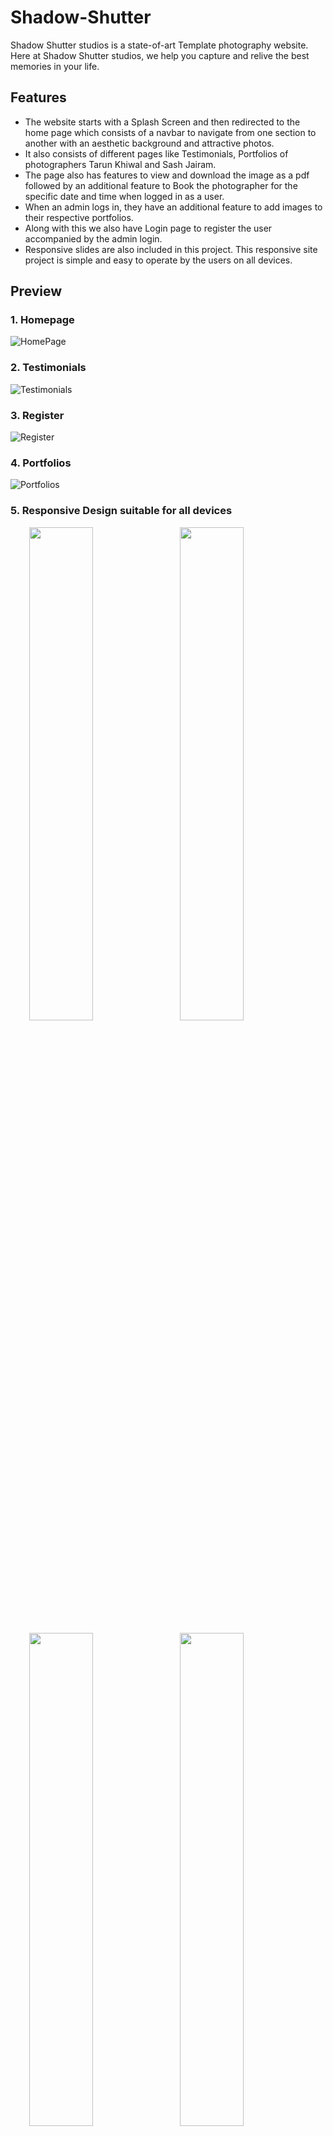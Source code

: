 # Shadow-Shutter

Shadow Shutter studios is a state-of-art Template photography website. Here at Shadow Shutter studios, we help you capture and relive the best memories in your life.

## Features

* The website starts with a Splash Screen and then redirected to the home page which consists of a navbar to navigate from one section to another with an aesthetic background and attractive photos.
* It also consists of different pages like Testimonials, Portfolios of photographers Tarun Khiwal and Sash Jairam.
* The page also has features to view and download the image as a pdf followed by an additional feature to Book the photographer for the specific date and time when logged in as a user.
* When an admin logs in, they have an additional feature to add images to their respective portfolios.
* Along with this we also have Login page to register the user accompanied by the admin login.
* Responsive slides are also included in this project. This responsive site project is simple and easy to operate by the users on all devices.

## Preview
### 1. Homepage
![HomePage](https://user-images.githubusercontent.com/96954007/192112137-99ef5577-b168-418a-be40-0422326f6e0e.JPG)

### 2. Testimonials
![Testimonials](https://user-images.githubusercontent.com/96954007/192112202-6c4bf2fa-9b04-420c-9f53-2c4b4a21be53.JPG)

### 3. Register 
![Register](https://user-images.githubusercontent.com/96954007/192112367-925ec253-ff34-4a81-90e8-e77782b8b758.JPG)

### 4. Portfolios
![Portfolios](https://user-images.githubusercontent.com/96954007/192112499-76d33d88-bab1-4a61-b5b7-2245d9edfedf.JPG)

### 5. Responsive Design suitable for all devices
<p float="left">
  &ensp; &ensp; &nbsp;
  <img src="https://user-images.githubusercontent.com/96954007/192112560-abbf42bc-849e-478e-b542-e8817b8396f6.JPG" width="45%"  />
  &ensp;
  <img src="https://user-images.githubusercontent.com/96954007/192112628-e28c2470-8d66-4521-929b-726129d577d0.JPG" width="45%"  /> 
</p>
<p float="left">
  &ensp; &ensp; &nbsp;
  <img src="https://user-images.githubusercontent.com/96954007/192112704-4d6c2369-3b3b-4fcb-9560-36a0fff6e5cf.JPG" width="45%" />
  &ensp;
  <img src="https://user-images.githubusercontent.com/96954007/192112737-77b96f34-fdf6-480c-81ff-b8e19f0f7241.JPG" width="45%" /> 
</p>

Want to see all the pages? Click Here

## Implementation
* This simple yet responsive site is designed in HTML and CSS validated with JavaScript.
* Bootstrap is used to make it more responsive.
* The backend is taken care by using Django, Python and the database makes use of MySQL.

## Contributors
Team Localhost consisting of <br>
1. <a href="https://www.linkedin.com/in/fozail-ahmed-3297ab236/" target="_blank">Fozail Ahmed </a>
2. <a href="https://www.linkedin.com/in/ananya-bhombore-674870245/" target="_blank">Ananya Bhombore </a>
3. <a href="https://www.linkedin.com/in/mrudula-s-prassad-24712a16b/" target="_blank">Mrudala S Prasad </a>
4. <a href="https://www.linkedin.com/in/charan-simha-d-325664239/" target="_blank">Charan Simha </a>




